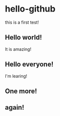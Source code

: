 # hello-github
this is a first test!
## Hello world!
It is amazing!
## Hello everyone!
I'm learing!
## One more!
## again!